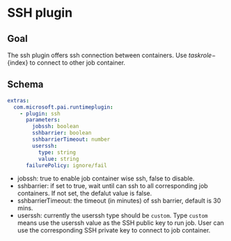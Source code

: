 # SSH plugin

## Goal
The ssh plugin offers ssh connection between containers. Use ${taskrole}-${index} to connect to other job container. 

## Schema
```yaml
extras:
  com.microsoft.pai.runtimeplugin:
    - plugin: ssh
      parameters:
        jobssh: boolean
        sshbarrier: boolean
        sshbarrierTimeout: number
        userssh:
          type: string
          value: string
      failurePolicy: ignore/fail
```
- jobssh: true to enable job container wise ssh, false to disable.
- sshbarrier: if set to true, wait until can ssh to all corresponding job containers. If not set, the defalut value is false.
- sshbarrierTimeout: the timeout (in minutes) of ssh barrier, default is 30 mins.
- userssh: currently the userssh type should be ```custom```. Type ```custom``` means use the userssh value as the SSH public key to run job. User can use the corresponding SSH private key to connect to job container.